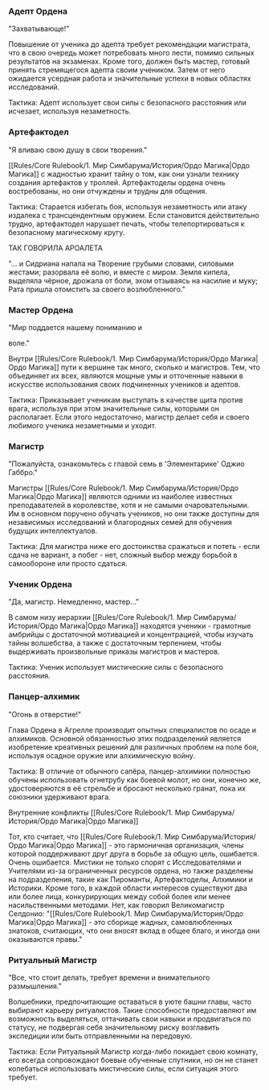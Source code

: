 ### Адепт Ордена

"Захватывающе!"

Повышение от ученика до адепта требует рекомендации магистрата, что в свою очередь может потребовать много лести, помимо сильных результатов на экзаменах. Кроме того, должен быть мастер, готовый принять стремящегося адепта своим учеником. Затем от него ожидается усердная работа и значительные успехи в новых областях исследований.

Тактика: Адепт использует свои силы с безопасного расстояния или исчезает, используя незаметность.

### Артефактодел

"Я вливаю свою душу в свои творения."

[[Rules/Core Rulebook/1. Мир Симбарума/История/Ордо Магика|Ордо Магика]] с жадностью хранит тайну о том, как они узнали технику создания артефактов у троллей. Артефактоделы ордена очень востребованы, но они отчуждены и трудны для общения.

Тактика: Старается избегать боя, используя незаметность или атаку издалека с трансцендентным оружием. Если становится действительно трудно, артефактодел нарушает печать, чтобы телепортироваться к безопасному магическому кругу.

ТАК ГОВОРИЛА АРОАЛЕТА

"… и Сидриана напала на Творение грубыми словами, силовыми жестами; разорвала её волю, и вместе с миром. Земля кипела, выделяла чёрное, дрожала от боли, эхом отзываясь на насилие и муку; Рата пришла отомстить за своего возлюбленного."

### Мастер Ордена

"Мир поддается нашему пониманию и

воле."

Внутри [[Rules/Core Rulebook/1. Мир Симбарума/История/Ордо Магика|Ордо Магика]] пути к вершине так много, сколько и магистров. Тем, что объединяет их всех, являются мощные умы и отточенные навыки в искусстве использования своих подчиненных учеников и адептов.

Тактика: Приказывает ученикам выступать в качестве щита против врага, используя при этом значительные силы, которыми он располагает. Если этого недостаточно, магистр делает себя и своего любимого ученика незаметными и уходит.

### Магистр

"Пожалуйста, ознакомьтесь с главой семь в 'Элементарике' Оджио Габбро."

Магистры [[Rules/Core Rulebook/1. Мир Симбарума/История/Ордо Магика|Ордо Магика]] являются одними из наиболее известных преподавателей в королевстве, хотя и не самыми очаровательными. Им в основном поручено обучать учеников, но они также доступны для независимых исследований и благородных семей для обучения будущих интеллектуалов.

Тактика: Для магистра ниже его достоинства сражаться и потеть - если сдача не вариант, а побег - нет, сложный выбор между борьбой в самообороне или просто сдаться.

### Ученик Ордена

"Да, магистр. Немедленно, мастер..."

В самом низу иерархии [[Rules/Core Rulebook/1. Мир Симбарума/История/Ордо Магика|Ордо Магика]] находятся ученики - грамотные амбрийцы с достаточной мотивацией и концентрацией, чтобы изучать тайны волшебства, а также с достаточным терпением, чтобы выдерживать произвольные приказы магистров и мастеров.

Тактика: Ученик использует мистические силы с безопасного расстояния.

### Панцер-алхимик

"Огонь в отверстие!"

Глава Ордена в Агрелле производит опытных специалистов по осаде и алхимиков. Основной обязанностью этих подразделений является изобретение креативных решений для различных проблем на поле боя, используя осадное оружие или алхимическую войну.

Тактика: В отличие от обычного сапёра, панцер-алхимики полностью обучены использовать огнетрубу как боевой молот, но они, конечно же, удостоверяются в её стрельбе и бросают несколько гранат, пока их союзники удерживают врага.

Внутренние конфликты [[Rules/Core Rulebook/1. Мир Симбарума/История/Ордо Магика|Ордо Магика]]

Тот, кто считает, что [[Rules/Core Rulebook/1. Мир Симбарума/История/Ордо Магика|Ордо Магика]] - это гармоничная организация, члены которой поддерживают друг друга в борьбе за общую цель, ошибается. Очень ошибается. Мистики не только спорят с Исследователями и Учителями из-за ограниченных ресурсов ордена, но также разделены на подразделения, такие как Пироманты, Артефактоделы, Алхимики и Историки. Кроме того, в каждой области интересов существуют два или более лица, конкурирующих между собой более или менее насильственными методами. Нет, как говорил Великомагистр Селдонио: "[[Rules/Core Rulebook/1. Мир Симбарума/История/Ордо Магика|Ордо Магика]] - это сборище жадных, самовлюбленных знатоков, считающих, что они вносят вклад в общее благо, и иногда они оказываются правы."

### Ритуальный Магистр

"Все, что стоит делать, требует времени и внимательного размышления."

Волшебники, предпочитающие оставаться в уюте башни главы, часто выбирают карьеру ритуалистов. Такие способности предоставляют им возможность выделяться, оттачивать свои навыки и продвигаться по статусу, не подвергая себя значительному риску возглавить экспедиции или быть отправленными на передовую.

Тактика: Если Ритуальный Магистр когда-либо покидает свою комнату, его всегда сопровождают боевые обученные спутники, но он не станет колебаться использовать мистические силы, если ситуация этого требует.